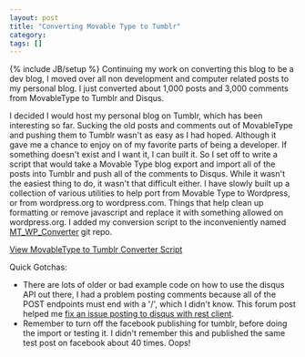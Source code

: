 ```yaml
---
layout: post
title: "Converting Movable Type to Tumblr"
category:
tags: []
---
```

{% include JB/setup %}
Continuing my work on converting this blog to be a dev blog, I moved over all non development and computer related posts to my personal blog. I just converted about 1,000 posts and 3,000 comments from MovableType to Tumblr and Disqus.

I decided I would host my personal blog on Tumblr, which has been interesting so far. Sucking the old posts and comments out of MovableType and pushing them to Tumblr wasn't as easy as I had hoped. Although it gave me a chance to enjoy on of my favorite parts of being a developer. If something doesn't exist and I want it, I can built it. So I set off to write a script that would take a Movable Type blog export and import all of the posts into Tumblr and push all of the comments to Disqus. While it wasn't the easiest thing to do, it wasn't that difficult either. I have slowly built up a collection of various utilities to help port from Movable Type to Wordpress, or from wordpress.org to wordpress.com. Things that help clean up formatting or remove javascript and replace it with something allowed on wordpress.org. I added my conversion script to the inconveniently named <a href="http://github.com/danmayer/MT_WP_Converter">MT_WP_Converter</a> git repo.

<a href="http://github.com/danmayer/MT_WP_Converter/blob/master/mt_tumblr_converter.rb">View MovableType to Tumblr Converter Script</a>

<script src="http://gist.github.com/412468.js?file=movabletyle_tumblr.rb"></script>

Quick Gotchas:
* There are lots of older or bad example code on how to use the disqus API out there, I had a problem posting comments because all of the POST endpoints must end with a '/', which I didn't know. This forum post helped me <a href="http://www.ruby-forum.com/topic/180723">fix an issue posting to disqus with rest client</a>.
* Remember to turn off the facebook publishing for tumblr, before doing the import or testing it. I didn't remember this and published the same test post on facebook about 40 times. Oops!
